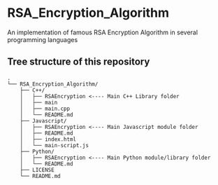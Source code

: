 # RSA_Encryption_Algorithm
An implementation of famous RSA Encryption Algorithm in several programming languages

## Tree structure of this repository

```
.
└── RSA_Encryption_Algorithm/
    ├── C++/
    │   ├── RSAEncryption <---- Main C++ Library folder
    │   ├── main
    │   ├── main.cpp
    │   └── README.md
    ├── Javascript/
    │   ├── RSAEncryption <---- Main Javascript module folder
    │   ├── README.md
    │   ├── index.html
    │   └── main-script.js
    ├── Python/
    │   ├── RSAEncryption <---- Main Python module/library folder
    │   └── README.md
    ├── LICENSE
    └── README.md
```
